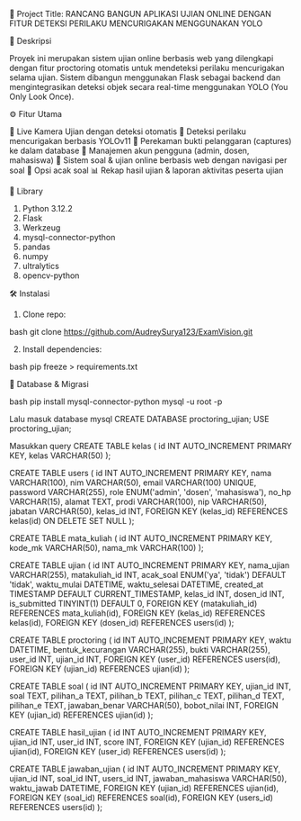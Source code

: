 📌 Project Title: RANCANG BANGUN APLIKASI UJIAN ONLINE DENGAN FITUR DETEKSI PERILAKU MENCURIGAKAN MENGGUNAKAN YOLO

📖 Deskripsi

Proyek ini merupakan sistem ujian online berbasis web yang dilengkapi dengan fitur proctoring otomatis untuk mendeteksi perilaku mencurigakan selama ujian. Sistem dibangun menggunakan Flask sebagai backend dan mengintegrasikan deteksi objek secara real-time menggunakan YOLO (You Only Look Once).

⚙️ Fitur Utama

🎥 Live Kamera Ujian dengan deteksi otomatis
🧠 Deteksi perilaku mencurigakan berbasis YOLOv11
📸 Perekaman bukti pelanggaran (captures) ke dalam database
👤 Manajemen akun pengguna (admin, dosen, mahasiswa)
📄 Sistem soal & ujian online berbasis web dengan navigasi per soal
🔀 Opsi acak soal
📊 Rekap hasil ujian & laporan aktivitas peserta ujian

🧩 Library

1. Python 3.12.2
2. Flask
3. Werkzeug
4. mysql-connector-python
5. pandas
6. numpy
7. ultralytics
8. opencv-python


🛠️ Instalasi

1. Clone repo:

bash
git clone https://github.com/AudreySurya123/ExamVision.git

2. Install dependencies:

bash
pip freeze > requirements.txt 

💾 Database & Migrasi

bash
pip install mysql-connector-python
mysql -u root -p

Lalu masuk database mysql
CREATE DATABASE proctoring_ujian;
USE proctoring_ujian;

Masukkan query
CREATE TABLE kelas (
    id INT AUTO_INCREMENT PRIMARY KEY,
    kelas VARCHAR(50)
);

CREATE TABLE users (
    id INT AUTO_INCREMENT PRIMARY KEY,
    nama VARCHAR(100),
    nim VARCHAR(50),
    email VARCHAR(100) UNIQUE,
    password VARCHAR(255),
    role ENUM('admin', 'dosen', 'mahasiswa'),
    no_hp VARCHAR(15),
    alamat TEXT,
    prodi VARCHAR(100),
    nip VARCHAR(50),
    jabatan VARCHAR(50),
    kelas_id INT,
    FOREIGN KEY (kelas_id) REFERENCES kelas(id) ON DELETE SET NULL
);

CREATE TABLE mata_kuliah (
    id INT AUTO_INCREMENT PRIMARY KEY,
    kode_mk VARCHAR(50),
    nama_mk VARCHAR(100)
);

CREATE TABLE ujian (
    id INT AUTO_INCREMENT PRIMARY KEY,
    nama_ujian VARCHAR(255),
    matakuliah_id INT,
    acak_soal ENUM('ya', 'tidak') DEFAULT 'tidak',
    waktu_mulai DATETIME,
    waktu_selesai DATETIME,
    created_at TIMESTAMP DEFAULT CURRENT_TIMESTAMP,
    kelas_id INT,
    dosen_id INT,
    is_submitted TINYINT(1) DEFAULT 0,
    FOREIGN KEY (matakuliah_id) REFERENCES mata_kuliah(id),
    FOREIGN KEY (kelas_id) REFERENCES kelas(id),
    FOREIGN KEY (dosen_id) REFERENCES users(id)
);

CREATE TABLE proctoring (
    id INT AUTO_INCREMENT PRIMARY KEY,
    waktu DATETIME,
    bentuk_kecurangan VARCHAR(255),
    bukti VARCHAR(255),
    user_id INT,
    ujian_id INT,
    FOREIGN KEY (user_id) REFERENCES users(id),
    FOREIGN KEY (ujian_id) REFERENCES ujian(id)
);

CREATE TABLE soal (
    id INT AUTO_INCREMENT PRIMARY KEY,
    ujian_id INT,
    soal TEXT,
    pilihan_a TEXT,
    pilihan_b TEXT,
    pilihan_c TEXT,
    pilihan_d TEXT,
    pilihan_e TEXT,
    jawaban_benar VARCHAR(50),
    bobot_nilai INT,
    FOREIGN KEY (ujian_id) REFERENCES ujian(id)
);

CREATE TABLE hasil_ujian (
    id INT AUTO_INCREMENT PRIMARY KEY,
    ujian_id INT,
    user_id INT,
    score INT,
    FOREIGN KEY (ujian_id) REFERENCES ujian(id),
    FOREIGN KEY (user_id) REFERENCES users(id)
);

CREATE TABLE jawaban_ujian (
    id INT AUTO_INCREMENT PRIMARY KEY,
    ujian_id INT,
    soal_id INT,
    users_id INT,
    jawaban_mahasiswa VARCHAR(50),
    waktu_jawab DATETIME,
    FOREIGN KEY (ujian_id) REFERENCES ujian(id),
    FOREIGN KEY (soal_id) REFERENCES soal(id),
    FOREIGN KEY (users_id) REFERENCES users(id)
);
